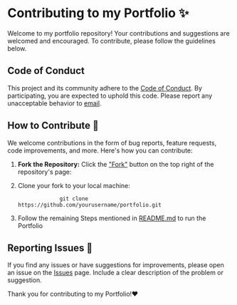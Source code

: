 # Contributing to my Portfolio ✨

Welcome to my portfolio repository! Your contributions and suggestions are welcomed and encouraged. To contribute, please follow the guidelines below.

## Code of Conduct

This project and its community adhere to the [Code of Conduct](./CODE_OF_CONDUCT.md). By participating, you are expected to uphold this code. Please report any unacceptable behavior to [email](hello@sandeeppal.com).

## How to Contribute 👻

We welcome contributions in the form of bug reports, feature requests, code improvements, and more. Here's how you can contribute:

1. **Fork the Repository:** Click the ["Fork"](https://github.com/backendbuilderdev/portfolio/fork) button on the top right of the repository's page:


2. Clone your fork to your local machine:
   
                    git clone https://github.com/yourusername/portfolio.git
   
4. Follow the remaining Steps mentioned in [README.md](,/README.md) to run the Portfolio
 
## Reporting Issues 🐞

If you find any issues or have suggestions for improvements, please open an issue on the [Issues](https://github.com/backendbuilderdev/portfolio/issues) page. Include a clear description of the problem or suggestion.

Thank you for contributing to my Portfolio!❤️
   
